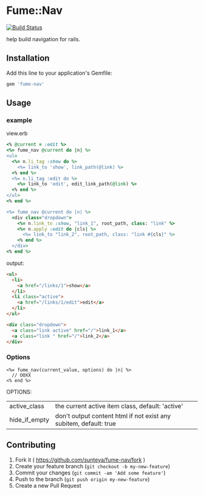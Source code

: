 # Fume::Nav

[![Build Status](https://travis-ci.org/sunteya/fume-nav.svg?branch=master)](https://travis-ci.org/sunteya/fume-nav)

help build navigation for rails.

## Installation

Add this line to your application's Gemfile:

```ruby
gem 'fume-nav'
```


## Usage

### example

view.erb

```rb
<% @current = :edit %>
<%= fume_nav @current do |n| %>
<ul>
  <%= n.li_tag :show do %>
    <%= link_to 'show', link_path(@link) %>
  <% end %>
  <%= n.li_tag :edit do %>
    <%= link_to 'edit', edit_link_path(@link) %>
  <% end %>
</ul>
<% end %>

<%= fume_nav @current do |n| %>
  <div class="dropdown">
    <%= n.link_to :show, "link_1", root_path, class: "link" %>
    <%= n.apply :edit do |cls| %>
      <%= link_to "link_2", root_path, class: "link #{cls}" %>
    <% end %>
  </div>
<% end %>
```

output:

```html
<ul>
  <li>
    <a href="/links/1">show</a>
  </li>
  <li class="active">
    <a href="/links/1/edit">edit</a>
  </li>
</ul>

<div class="dropdown">
  <a class="link active" href="/">link_1</a>
  <a class="link " href="/">link_2</a>
</div>
```

### Options

```erb
<%= fume_nav(current_value, options) do |n| %>
  // OOXX
<% end %>
```

OPTIONS:
<table>
  <tr>
    <td>active_class</td><td>the current active item class, default: 'active'</td>
  </tr>
  <tr>
    <td>hide_if_empty</td><td>don't output content html if not exist any subitem, default: true</td>
  </tr>
</table>


## Contributing

1. Fork it ( https://github.com/sunteya/fume-nav/fork )
2. Create your feature branch (`git checkout -b my-new-feature`)
3. Commit your changes (`git commit -am 'Add some feature'`)
4. Push to the branch (`git push origin my-new-feature`)
5. Create a new Pull Request
